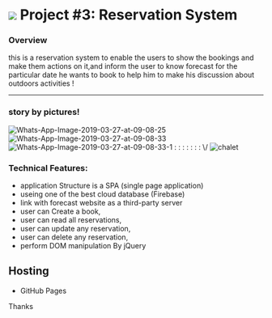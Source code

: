 # ![](https://ga-dash.s3.amazonaws.com/production/assets/logo-9f88ae6c9c3871690e33280fcf557f33.png)   Project #3: Reservation System

### Overview

this is a reservation system to enable the users to show the bookings and make them actions on it,and inform the user to know forecast for the particular date he wants to book to help him to make his discussion about outdoors activities !

---

### story by pictures!

<img src="https://i.ibb.co/Cb9WtsJ/Whats-App-Image-2019-03-27-at-09-08-25.jpg" alt="Whats-App-Image-2019-03-27-at-09-08-25" border="0">

<img src="https://i.ibb.co/xLQS1RC/Whats-App-Image-2019-03-27-at-09-08-33.jpg" alt="Whats-App-Image-2019-03-27-at-09-08-33" border="0">

<img src="https://i.ibb.co/fG97NxP/Whats-App-Image-2019-03-27-at-09-08-33-1.jpg" alt="Whats-App-Image-2019-03-27-at-09-08-33-1" border="0">
:
:
:
:
:
:
:
\/

<img src="https://i.ibb.co/7GbSC3c/chalet.png" alt="chalet" border="0">



### Technical Features:

  - application Structure is a SPA (single page application)
  - useing one of the best cloud database (Firebase) 
  - link with forecast website as a third-party server 
  - user can Create a book,
  - user can read all reservations,
  - user can update any reservation,
  - user can delete any reservation,
  - perform DOM manipulation By jQuery  

## Hosting
  - GitHub Pages


Thanks
